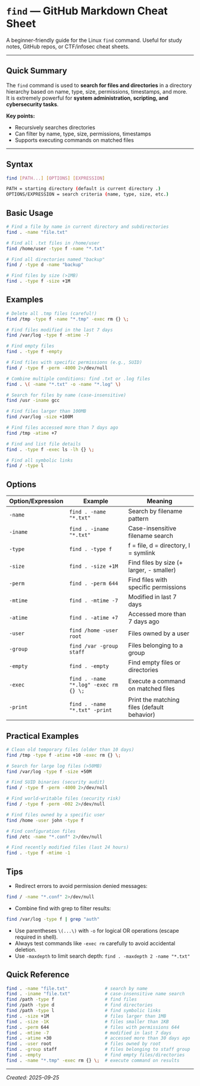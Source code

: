 # `find` — GitHub Markdown Cheat Sheet

A beginner-friendly guide for the Linux `find` command. Useful for study notes, GitHub repos, or CTF/infosec cheat sheets.

---

## Quick Summary

The `find` command is used to **search for files and directories** in a directory hierarchy based on name, type, size, permissions, timestamps, and more.  
It is extremely powerful for **system administration, scripting, and cybersecurity tasks**.

**Key points:**
- Recursively searches directories
- Can filter by name, type, size, permissions, timestamps
- Supports executing commands on matched files

---

## Syntax

```bash
find [PATH...] [OPTIONS] [EXPRESSION]

PATH = starting directory (default is current directory .)
OPTIONS/EXPRESSION = search criteria (name, type, size, etc.)
```

## Basic Usage

```bash
# Find a file by name in current directory and subdirectories
find . -name "file.txt"

# Find all .txt files in /home/user
find /home/user -type f -name "*.txt"

# Find all directories named "backup"
find / -type d -name "backup"

# Find files by size (>1MB)
find . -type f -size +1M
```

## Examples

```bash
# Delete all .tmp files (careful!)
find /tmp -type f -name "*.tmp" -exec rm {} \;

# Find files modified in the last 7 days
find /var/log -type f -mtime -7

# Find empty files
find . -type f -empty

# Find files with specific permissions (e.g., SUID)
find / -type f -perm -4000 2>/dev/null

# Combine multiple conditions: find .txt or .log files
find . \( -name "*.txt" -o -name "*.log" \)

# Search for files by name (case-insensitive)
find /usr -iname gcc

# Find files larger than 100MB
find /var/log -size +100M

# Find files accessed more than 7 days ago
find /tmp -atime +7

# Find and list file details
find . -type f -exec ls -lh {} \;

# Find all symbolic links
find / -type l
```

## Options

| Option/Expression | Example | Meaning |
|-------------------|---------|---------|
| `-name` | `find . -name "*.txt"` | Search by filename pattern |
| `-iname` | `find . -iname "*.txt"` | Case-insensitive filename search |
| `-type` | `find . -type f` | f = file, d = directory, l = symlink |
| `-size` | `find . -size +1M` | Find files by size (+ larger, - smaller) |
| `-perm` | `find . -perm 644` | Find files with specific permissions |
| `-mtime` | `find . -mtime -7` | Modified in last 7 days |
| `-atime` | `find . -atime +7` | Accessed more than 7 days ago |
| `-user` | `find /home -user root` | Files owned by a user |
| `-group` | `find /var -group staff` | Files belonging to a group |
| `-empty` | `find . -empty` | Find empty files or directories |
| `-exec` | `find . -name "*.log" -exec rm {} \;` | Execute a command on matched files |
| `-print` | `find . -name "*.txt" -print` | Print the matching files (default behavior) |

## Practical Examples

```bash
# Clean old temporary files (older than 10 days)
find /tmp -type f -atime +10 -exec rm {} \;

# Search for large log files (>50MB)
find /var/log -type f -size +50M

# Find SUID binaries (security audit)
find / -type f -perm -4000 2>/dev/null

# Find world-writable files (security risk)
find / -type f -perm -002 2>/dev/null

# Find files owned by a specific user
find /home -user john -type f

# Find configuration files
find /etc -name "*.conf" 2>/dev/null

# Find recently modified files (last 24 hours)
find . -type f -mtime -1
```

## Tips

- Redirect errors to avoid permission denied messages:

```bash
find / -name "*.conf" 2>/dev/null
```

- Combine find with grep to filter results:

```bash
find /var/log -type f | grep "auth"
```

- Use parentheses `\(...\)` with `-o` for logical OR operations (escape required in shell).
- Always test commands like `-exec rm` carefully to avoid accidental deletion.
- Use `-maxdepth` to limit search depth: `find . -maxdepth 2 -name "*.txt"`

## Quick Reference

```bash
find . -name "file.txt"              # search by name
find . -iname "file.txt"             # case-insensitive name search
find /path -type f                   # find files
find /path -type d                   # find directories  
find /path -type l                   # find symbolic links
find . -size +1M                     # files larger than 1MB
find . -size -1K                     # files smaller than 1KB
find . -perm 644                     # files with permissions 644
find . -mtime -7                     # modified in last 7 days
find . -atime +30                    # accessed more than 30 days ago
find . -user root                    # files owned by root
find . -group staff                  # files belonging to staff group
find . -empty                        # find empty files/directories
find . -name "*.tmp" -exec rm {} \;  # execute command on results
```

---

*Created: 2025-09-25*
